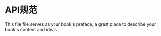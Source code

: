 # API规范

This file file serves as your book's preface, a great place to describe your book's content and ideas.

